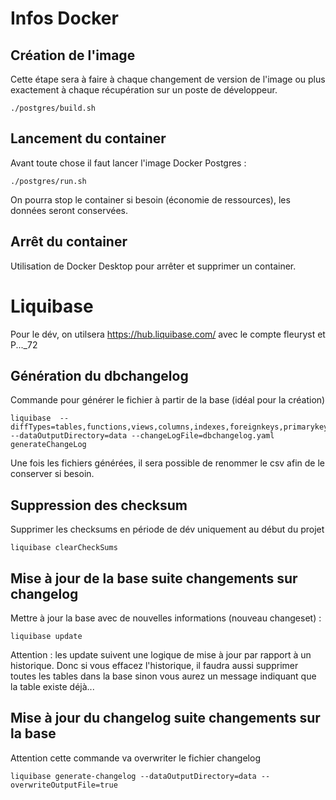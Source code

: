 # Infos Docker

## Création de l'image

Cette étape sera à faire à chaque changement de version de l'image ou plus exactement à chaque récupération sur un poste de développeur.

```
./postgres/build.sh
```

## Lancement du container

Avant toute chose il faut lancer l'image Docker Postgres :

```
./postgres/run.sh
```

On pourra stop le container si besoin (économie de ressources), les données seront conservées.

## Arrêt du container

Utilisation de Docker Desktop pour arrêter et supprimer un container.

# Liquibase

Pour le dév, on utilsera https://hub.liquibase.com/ avec le compte fleuryst et P..._72

## Génération du dbchangelog

Commande pour générer le fichier à partir de la base (idéal pour la création)
```
liquibase  --diffTypes=tables,functions,views,columns,indexes,foreignkeys,primarykeys,uniqueconstraints,data,storedprocedure,triggers,sequences --dataOutputDirectory=data --changeLogFile=dbchangelog.yaml generateChangeLog
```

Une fois les fichiers générées, il sera possible de renommer le csv afin de le conserver si besoin.

## Suppression des checksum 

Supprimer les checksums en période de dév uniquement au début du projet

```
liquibase clearCheckSums
```

## Mise à jour de la base suite changements sur changelog

Mettre à jour la base avec de nouvelles informations (nouveau changeset) :
```
liquibase update
```

Attention : les update suivent une logique de mise à jour par rapport à un historique. Donc si vous effacez l'historique, il faudra aussi supprimer toutes les tables dans la base sinon vous aurez un message indiquant que la table existe déjà...

## Mise à jour du changelog suite changements sur la base

Attention cette commande va overwriter le fichier changelog

```
liquibase generate-changelog --dataOutputDirectory=data --overwriteOutputFile=true
```
